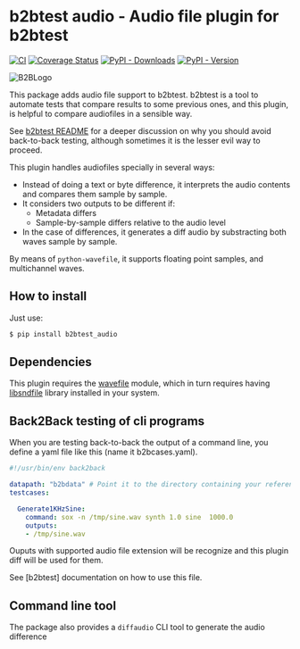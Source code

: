 b2btest audio - Audio file plugin for b2btest
============================================================

[![CI](https://github.com/vokimon/back2back_audio/actions/workflows/main.yml/badge.svg)](https://github.com/vokimon/back2back_audio/actions/workflows/main.yml)
[![Coverage Status](https://coveralls.io/repos/github/vokimon/back2back_audio/badge.svg?branch=master)](https://coveralls.io/github/vokimon/back2back_audio?branch=master)
[![PyPI - Downloads](https://img.shields.io/pypi/dm/b2btest_audio)](https://pypi.org/b2btest_audio)
[![PyPI - Version](https://img.shields.io/pypi/v/b2btest_audio)](https://pypi.org/b2btest_audio)


![B2BLogo](icon_b2btest.png)

This package adds audio file support to b2btest.
b2btest is a tool to automate tests that compare results
to some previous ones, and this plugin,
is helpful to compare audiofiles in a sensible way.

See [b2btest README](https://github.com/vokimon/back2back)
for a deeper discussion on why you should avoid back-to-back testing,
although sometimes it is the lesser evil way to proceed.

This plugin handles audiofiles specially in several ways:

- Instead of doing a text or byte difference, it interprets the audio contents and compares them sample by sample.
- It considers two outputs to be different if:
  - Metadata differs
  - Sample-by-sample differs relative to the audio level
- In the case of differences, it generates a diff audio by substracting both waves sample by sample.

By means of `python-wavefile`, it supports floating point samples, and multichannel waves.

How to install
--------------

Just use:

```bash
$ pip install b2btest_audio
```

Dependencies
------------

This plugin requires the [wavefile] module,
which in turn requires having [libsndfile] library installed in your system.

[wavefile]: https://github.com/vokimon/python-wavefile
[libsndfile]: http://www.mega-nerd.com/libsndfile/


Back2Back testing of cli programs
---------------------------------

When you are testing back-to-back the output of a command line,
you define a yaml file like this (name it b2bcases.yaml).

```yaml
#!/usr/bin/env back2back 

datapath: "b2bdata" # Point it to the directory containing your reference data
testcases:

  Generate1KHzSine:
    command: sox -n /tmp/sine.wav synth 1.0 sine  1000.0
    outputs:
    - /tmp/sine.wav
```

Ouputs with supported audio file extension will be recognize
and this plugin diff will be used for them.

See [b2btest] documentation on how to use this file.

Command line tool
-----------------

The package also provides a `diffaudio` CLI tool to generate the audio difference



